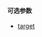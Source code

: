 #### 可选参数

- <a href="openlayers/control/mouse-position/options/target.html" target="_blank">target</a>